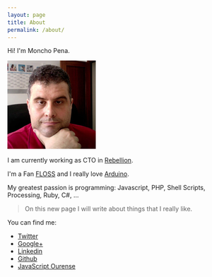 ```yaml
---
layout: page
title: About
permalink: /about/
---
```


Hi! I'm Moncho Pena.

![moncho photo]

I am currently working as CTO in [Rebellion][rebellion].

I'm a Fan [FLOSS][floss] and I really love [Arduino][arduino].

My greatest passion is programming: Javascript, PHP, Shell Scripts, Processing, Ruby, C#, ...

> On this new page I will write about things that I really like.

You can find me:

- [Twitter][twitter]
- [Google+][gplus]
- [Linkedin][linkedin]
- [Github][github]
- [JavaScript Ourense][jsourense]

[moncho photo]: /attachments/moncho.jpg "Moncho Pena Profile Photo"
[inforede]: http://inforede.es
[chaxpert main]: https://chaxpert.com
[agasol]: http://www.agasol.org/
[asolif]: http://www.asolif.es/
[floss]: http://en.wikipedia.org/wiki/Free_and_open_source_software
[arduino]: http://www.arduino.cc/
[chaxpert]: https://community.chaxpert.net/en_US/u/59/moncho-pena
[twitter]: https://twitter.com/#!/monchopena
[gplus]: https://plus.google.com/118005874602757929752
[linkedin]: http://www.linkedin.com/in/ramonpena
[codigo]: https://codigo.co.uk
[rebellion]: https://rebellionpay.com/
[github]: https://github.com/monchopena
[jsourense]: http://ourense.javascript.gal/
